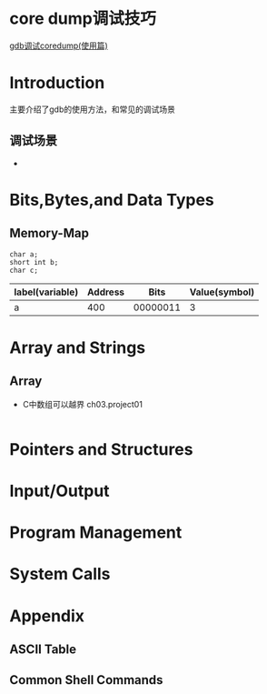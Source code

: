 # core dump调试技巧

[gdb调试coredump(使用篇)](https://blog.csdn.net/u014403008/article/details/54174109)

# Introduction
主要介绍了gdb的使用方法，和常见的调试场景

## 调试场景
- 


# Bits,Bytes,and Data Types

## Memory-Map

```
char a;
short int b;
char c;
```
|label(variable)|Address|Bits|Value(symbol)|
|-|-|-|-|
|a|400|00000011|3|

##


# Array and Strings
## Array 

- C中数组可以越界 ch03.project01
```

```

# Pointers and Structures

# Input/Output

# Program Management

# System Calls

# Appendix
## ASCII Table
## Common Shell Commands